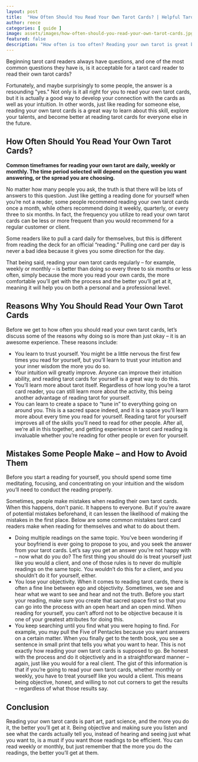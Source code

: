 ```yaml
---
layout: post
title:  "How Often Should You Read Your Own Tarot Cards? | Helpful Tarot Guide"
author: reece
categories: [ guide ]
image: assets/images/how-often-should-you-read-your-own-tarot-cards.jpg
featured: false
description: "How often is too often? Reading your own tarot is great but there are good timeframes to do it. Read on to find out more"
---
```


Beginning tarot card readers always have questions, and one of the most common questions they have is, is it acceptable for a tarot card reader to read their own tarot cards? 

Fortunately, and maybe surprisingly to some people, the answer is a resounding "yes." Not only is it all right for you to read your own tarot cards, but it is actually a good way to develop your connection with the cards as well as your intuition. In other words, just like reading for someone else, reading your own tarot cards is a great way to learn about this skill, explore your talents, and become better at reading tarot cards for everyone else in the future.

## How Often Should You Read Your Own Tarot Cards?

**Common timeframes for reading your own tarot are daily, weekly or monthly. The time period selected will depend on the question you want answering, or the spread you are choosing.** 

No matter how many people you ask, the truth is that there will be lots of answers to this question. Just like getting a reading done for yourself when you’re not a reader, some people recommend reading your own tarot cards once a month, while others recommend doing it weekly, quarterly, or every three to six months. In fact, the frequency you utilize to read your own tarot cards can be less or more frequent than you would recommend for a regular customer or client. 

Some readers like to pull a card daily for themselves, but this is different from reading the deck for an official “reading.” Pulling one card per day is never a bad idea because it gives you some direction for the day. 

That being said, reading your own tarot cards regularly – for example, weekly or monthly – is better than doing so every three to six months or less often, simply because the more you read your own cards, the more comfortable you’ll get with the process and the better you’ll get at it, meaning it will help you on both a personal and a professional level.

## Reasons Why You Should Read Your Own Tarot Cards

Before we get to how often you should read your own tarot cards, let’s discuss some of the reasons why doing so is more than just okay – it is an awesome experience. These reasons include:
 *  You learn to trust yourself. You might be a little nervous the first few times you read for yourself, but you’ll learn to trust your intuition and your inner wisdom the more you do so.
*  Your intuition will greatly improve. Anyone can improve their intuition ability, and reading tarot cards for yourself is a great way to do this.
*  You’ll learn more about tarot itself. Regardless of how long you’re a tarot card reader, you can still learn more about the activity, this being another advantage of reading tarot for yourself.
* You can learn to create a space to “tune in” to everything going on around you. This is a sacred space indeed, and it is a space you’ll learn more about every time you read for yourself.
Reading tarot for yourself improves all of the skills you’ll need to read for other people. After all, we’re all in this together, and getting experience in tarot card reading is invaluable whether you’re reading for other people or even for yourself.

## Mistakes Some People Make – and How to Avoid Them

Before you start a reading for yourself, you should spend some time meditating, focusing, and concentrating on your intuition and the wisdom you’ll need to conduct the reading properly. 

Sometimes, people make mistakes when reading their own tarot cards. When this happens, don’t panic. It happens to everyone. But if you’re aware of potential mistakes beforehand, it can lessen the likelihood of making the mistakes in the first place. Below are some common mistakes tarot card readers make when reading for themselves and what to do about them.

* Doing multiple readings on the same topic. You’ve been wondering if your boyfriend is ever going to propose to you, and you seek the answer from your tarot cards. Let’s say you get an answer you’re not happy with – now what do you do? The first thing you should do is treat yourself just like you would a client, and one of those rules is to never do multiple readings on the same topic. You wouldn’t do this for a client, and you shouldn’t do it for yourself, either.
*  You lose your objectivity. When it comes to reading tarot cards, there is often a fine line between ego and objectivity. Sometimes, we see and hear what we want to see and hear and not the truth. Before you start your reading, make sure you create that sacred space first so that you can go into the process with an open heart and an open mind. When reading for yourself, you can’t afford not to be objective because it is one of your greatest attributes for doing this.
*  You keep searching until you find what you were hoping to find. For example, you may pull the Five of Pentacles because you want answers on a certain matter. When you finally get to the tenth book, you see a sentence in small print that tells you what you want to hear. This is not exactly how reading your own tarot cards is supposed to go. Be honest with the process and do it objectively and in a straightforward manner – again, just like you would for a real client.
The gist of this information is that if you’re going to read your own tarot cards, whether monthly or weekly, you have to treat yourself like you would a client. This means being objective, honest, and willing to not cut corners to get the results – regardless of what those results say.

## Conclusion

Reading your own tarot cards is part art, part science, and the more you do it, the better you’ll get at it. Being objective and making sure you listen and see what the cards actually tell you, instead of hearing and seeing just what you want to, is a must if you want those readings to be efficient. You can read weekly or monthly, but just remember that the more you do the readings, the better you’ll get at them.
